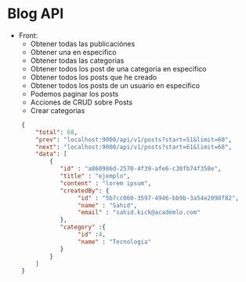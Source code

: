 # Blog API

- Front: 
    - Obtener todas las publicaciónes
    - Obtener una en especifico
    - Obtener todas las categorias
    - Obtener todos los post de una categoria en especifico
    - Obtener todos los posts que he creado
    - Obtener todos los posts de un usuario en especifico
    - Podemos paginar los posts
    - Acciones de CRUD sobre Posts
    - Crear categorias


```json
    {
        "total": 68,
        "prev": "localhost:9000/api/v1/posts?start=51&limit=60",
        "next": "localhost:9000/api/v1/posts?start=61&limit=68",
        "data": [
            {
               "id" : "a860986d-2570-4f39-afe6-c30fb74f350e",
               "title" : "ejemplo",
               "content" : "lorem ipsum",
               "createdBy": {
                    "id" : "5b7cc060-3597-4946-bb9b-3a54e2098f82",
                    "name" : "Sahid",
                    "email" : "sahid.kick@academlo.com"
               },
               "category" :{
                    "id" :4,
                    "name" : "Tecnologia"
               }
            }
        ]
    }

```
